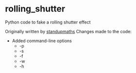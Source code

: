 # rolling_shutter
Python code to fake a rolling shutter effect 

Originally written by [standupmaths](http://github.com/standupmaths)
Changes made to the code:
 * Added command-line options
   * -p
   * -s
   * -f
   * -w
   * -h
